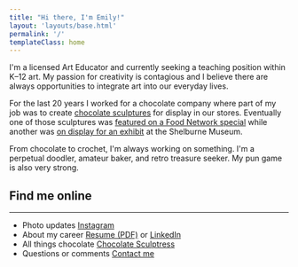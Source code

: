 ```yaml
---
title: "Hi there, I'm Emily!"
layout: 'layouts/base.html'
permalink: '/'
templateClass: home
---
```


I'm a licensed Art Educator and currently seeking a teaching position within K&#8211;12 art. My passion for creativity is contagious and I believe there are always opportunities to integrate art into our everyday lives.

For the last 20 years I worked for a chocolate company where part of my job was to create [chocolate sculptures](https://chocolatesculptress.com) for display in our stores. Eventually one of those sculptures was [featured on a Food Network special](https://chocolatesculptress.com/sculptures/cuckoo-clock/) while another was [on display for an exhibit](https://chocolatesculptress.com/sculptures/donut-shop/) at the Shelburne Museum.

From chocolate to crochet, I'm always working on something. I'm a perpetual doodler, amateur baker, and retro treasure seeker. My pun game is also very strong.

<div class="my-row goudy">
  <div class="col">
    <div class="col-section">
      <h2>Find me online</h2>
      <hr>
      <ul>
        <li class="item">
          <span>Photo updates</span>
          <span class="dots"></span>
          <span class="align-right">
            <a href="https://www.instagram.com/MissKrakenArt/">Instagram</a>
          </span>
        </li>
        <li class="item">
          <span>About my career</span>
          <span class="dots"></span>
          <span class="align-right">
            <a href="resume.pdf" title="View my Resume">Resume (PDF)</a> or <a href="https://www.linkedin.com/in/emilywmccracken">LinkedIn</a>
          </span>
        </li>
        <li class="item">
          <span>All things chocolate</span>
          <span class="dots"></span>
          <span class="align-right">
            <a href="https://www.chocolatesculptress.com" title="My chocolate sculpture portfolio">Chocolate Sculptress</a>
          </span>
        </li>
        <li class="item">
          <span>Questions or comments</span>
          <span class="dots"></span>
          <span class="align-right">
            <a href="mailto:emilywjones@gmail.com">Contact me</a>
          </span>
        </li>
      </ul>
    </div>
  </div>
</div>